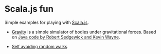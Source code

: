 # Scala.js fun
Simple examples for playing with [Scala.js](https://www.scala-js.org/).

* [Gravity](https://ppgllrd.github.io/ScalaJS.fun/gravity/) is a simple simulator of bodies under gravitational forces. Based on [Java code by Robert Sedgewick and Kevin Wayne](https://introcs.cs.princeton.edu/java/34nbody/).

* [Self avoiding random walks](https://ppgllrd.github.io/ScalaJS.fun/randomWalk/).

